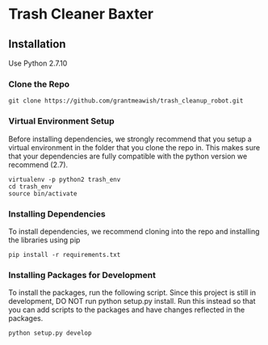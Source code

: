 # Trash Cleaner Baxter

## Installation
Use Python 2.7.10

### Clone the Repo
```
git clone https://github.com/grantmeawish/trash_cleanup_robot.git
```

### Virtual Environment Setup
Before installing dependencies, we strongly recommend that you setup a virtual environment in the folder that you clone the repo in. This makes sure that your dependencies are fully compatible with the python version we recommend (2.7).
```
virtualenv -p python2 trash_env
cd trash_env
source bin/activate
```

### Installing Dependencies
To install dependencies, we recommend cloning into the repo and installing the libraries using pip
```
pip install -r requirements.txt
```

### Installing Packages for Development
To install the packages, run the following script. Since this project is still in development, DO NOT run python setup.py install. Run this instead so that you can add scripts to the packages and have changes reflected in the packages.
```
python setup.py develop
```
